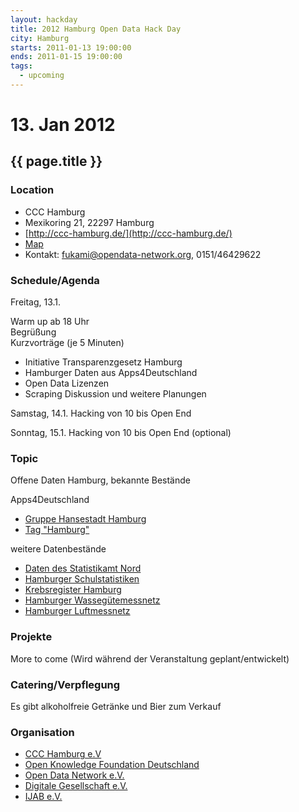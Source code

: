 ```yaml
---
layout: hackday
title: 2012 Hamburg Open Data Hack Day
city: Hamburg
starts: 2011-01-13 19:00:00
ends: 2011-01-15 19:00:00
tags:
  - upcoming
---
```

# 13. Jan 2012
## {{ page.title }}

### Location
- CCC Hamburg
- Mexikoring 21, 22297 Hamburg
- [http://ccc-hamburg.de/](http://ccc-hamburg.de/)
- [Map](http://maps.google.de/maps?q=Mexikoring+21,+22297+Hamburg&hl=de&sll=53.624281,10.025368&sspn=0.11484,0.220757&vpsrc=0&hnear=Mexikoring+21,+Winterhude+22297+Hamburg&t=m&z=16)
- Kontakt: fukami@opendata-network.org, 0151/46429622

### Schedule/Agenda
Freitag, 13.1.

Warm up ab 18 Uhr<br/>
Begrüßung<br/>
Kurzvorträge (je 5 Minuten)
- Initiative Transparenzgesetz Hamburg
- Hamburger Daten aus Apps4Deutschland
- Open Data Lizenzen
- Scraping
Diskussion und weitere Planungen

Samstag, 14.1. 
Hacking von 10 bis Open End

Sonntag, 15.1. 
Hacking von 10 bis Open End (optional)

### Topic
Offene Daten Hamburg, bekannte Bestände

Apps4Deutschland
- [Gruppe Hansestadt Hamburg](http://offenedaten.de/group/hansedstadt-hamburg)
- [Tag "Hamburg"](http://offenedaten.de/tag/hamburg)

weitere Datenbestände
- [Daten des Statistikamt Nord](http://www.statistik-nord.de/daten)
- [Hamburger Schulstatistiken](http://www.hamburg.de/schulstatistiken)
- [Krebsregister Hamburg](http://www.krebsregister-hamburg.de/)
- [Hamburger Wassegütemessnetz](https://gateway.hamburg.de/HamburgGateway/FVP/Application/Index.aspx)
- [Hamburger Luftmessnetz](http://www.hamburger-luft.de/index.jsp)
  

### Projekte
More to come (Wird während der Veranstaltung geplant/entwickelt)

### Catering/Verpflegung
Es gibt alkoholfreie Getränke und Bier zum Verkauf

### Organisation
- [CCC Hamburg e.V](http://ccc-hamburg.de/)
- [Open Knowledge Foundation Deutschland](http://okfn.de)
- [Open Data Network e.V.](http://opendata-network.org/)
- [Digitale Gesellschaft e.V.](http://digitalegesellschaft.de/)
- [IJAB e.V.](http://www.ijab.de/)
